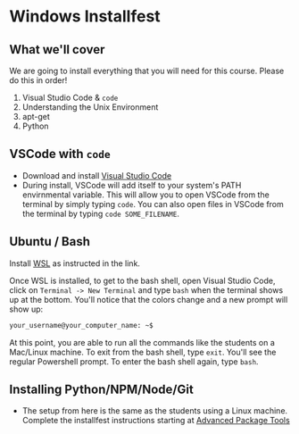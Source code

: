 # Windows Installfest

## What we'll cover
We are going to install everything that you will need for this course. Please do this in order!

1. Visual Studio Code & `code`
2. Understanding the Unix Environment
3. apt-get
4. Python

## VSCode with `code`
- Download and install [Visual Studio Code](https://code.visualstudio.com/download)
- During install, VSCode will add itself to your system's PATH envirnmental variable. This will allow you to open VSCode from the terminal by simply typing `code`. You can also open files in VSCode from the terminal by typing `code SOME_FILENAME`.

## Ubuntu / Bash
Install [WSL](https://docs.microsoft.com/en-us/windows/wsl/install) as instructed in the link. 

Once WSL is installed, to get to the bash shell, open Visual Studio Code, click on `Terminal -> New Terminal` and type `bash` when the terminal shows up at the bottom. You'll notice that the colors change and a new prompt will show up:
```sh
your_username@your_computer_name: ~$
```
At this point, you are able to run all the commands like the students on a Mac/Linux machine. To exit from the bash shell, type `exit`. You'll see the regular Powershell prompt. To enter the bash shell again, type `bash`.

## Installing Python/NPM/Node/Git
- The setup from here is the same as the students using a Linux machine. Complete the installfest instructions starting at [Advanced Package Tools](https://github.com/sierraplatoon/installfest/blob/main/installfest_linux.md#advanced-package-tool)
